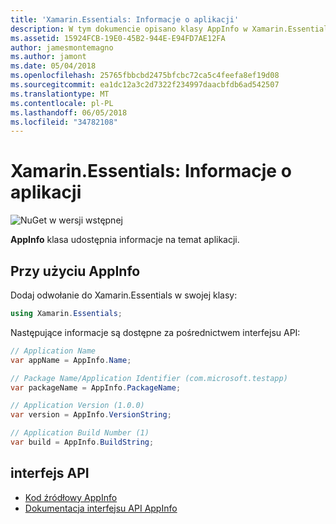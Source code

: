```yaml
---
title: 'Xamarin.Essentials: Informacje o aplikacji'
description: W tym dokumencie opisano klasy AppInfo w Xamarin.Essentials, który zawiera informacje o aplikacji. Na przykład przedstawia nazwę aplikacji i wersji.
ms.assetid: 15924FCB-19E0-45B2-944E-E94FD7AE12FA
author: jamesmontemagno
ms.author: jamont
ms.date: 05/04/2018
ms.openlocfilehash: 25765fbbcbd2475bfcbc72ca5c4feefa8ef19d08
ms.sourcegitcommit: ea1dc12a3c2d7322f234997daacbfdb6ad542507
ms.translationtype: MT
ms.contentlocale: pl-PL
ms.lasthandoff: 06/05/2018
ms.locfileid: "34782108"
---
```

# <a name="xamarinessentials-app-information"></a>Xamarin.Essentials: Informacje o aplikacji

![NuGet w wersji wstępnej](~/media/shared/pre-release.png)

**AppInfo** klasa udostępnia informacje na temat aplikacji.

## <a name="using-appinfo"></a>Przy użyciu AppInfo

Dodaj odwołanie do Xamarin.Essentials w swojej klasy:

```csharp
using Xamarin.Essentials;
```

Następujące informacje są dostępne za pośrednictwem interfejsu API:

```csharp
// Application Name
var appName = AppInfo.Name;

// Package Name/Application Identifier (com.microsoft.testapp)
var packageName = AppInfo.PackageName;

// Application Version (1.0.0)
var version = AppInfo.VersionString;

// Application Build Number (1)
var build = AppInfo.BuildString;
```

## <a name="api"></a>interfejs API

- [Kod źródłowy AppInfo](https://github.com/xamarin/Essentials/tree/master/Xamarin.Essentials/AppInfo)
- [Dokumentacja interfejsu API AppInfo](xref:Xamarin.Essentials.AppInfo)
